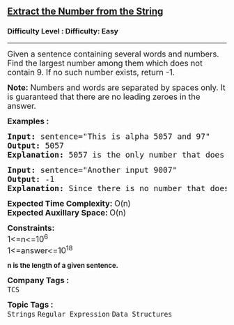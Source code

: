 <h2><a href="https://www.geeksforgeeks.org/problems/extract-the-number-from-the-string3428/1?page=2&category=Strings&difficulty=Easy&sortBy=submissions">Extract the Number from the String</a></h2><h3>Difficulty Level : Difficulty: Easy</h3><hr><div class="problems_problem_content__Xm_eO"><p><span style="font-size: 18px;">Given a sentence containing several words and numbers. Find the largest number among them which does not contain 9.&nbsp;</span><span style="font-size: 18px;">If no such number exists, return -1.</span></p>
<p><span style="font-size: 18px;"><strong>Note:</strong> Numbers and words are separated by spaces only. It is guaranteed that there are no leading zeroes in the answer.</span></p>
<p><span style="font-size: 18px;"><strong>Examples :</strong></span></p>
<pre><span style="font-size: 18px;"><strong>Input: </strong>sentence="This is alpha 5057 and 97"<strong><br></strong><strong>Output: </strong>5057
<strong>Explanation: </strong>5057 is the only number that does not have a 9.</span></pre>
<pre><span style="font-size: 18px;"><strong>Input: </strong>sentence="Another input 9007"<strong><br></strong><strong>Output: </strong>-1
<strong>Explanation: </strong>Since there is no number that does not contain a 9,output is -1.</span></pre>
<p><span style="font-size: 18px;"><strong>Expected Time Complexity: </strong>O(n)<br><strong>Expected Auxillary Space: </strong>O(n)</span></p>
<p><span style="font-size: 18px;"><strong>Constraints:</strong><br>1&lt;=n&lt;=10<sup>6</sup><br>1&lt;=answer&lt;=10<sup>18</sup></span></p>
<p><strong><span style="font-size: 18px;"><sup>n is the length of a given sentence.</sup></span></strong></p></div><p><span style=font-size:18px><strong>Company Tags : </strong><br><code>TCS</code>&nbsp;<br><p><span style=font-size:18px><strong>Topic Tags : </strong><br><code>Strings</code>&nbsp;<code>Regular Expression</code>&nbsp;<code>Data Structures</code>&nbsp;